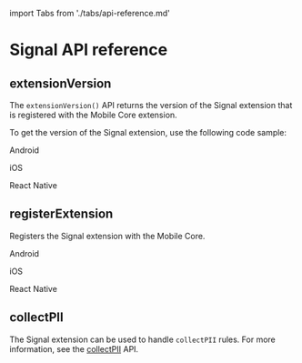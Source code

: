 import Tabs from './tabs/api-reference.md'

# Signal API reference

## extensionVersion

The `extensionVersion()` API returns the version of the Signal extension that is registered with the Mobile Core extension.

To get the version of the Signal extension, use the following code sample:

<TabsBlock orientation="horizontal" slots="heading, content" repeat="3"/>

Android

<Tabs query="platform=android&api=extension-version"/>

iOS

<Tabs query="platform=ios-aep&api=extension-version"/>

React Native

<Tabs query="platform=react-native&api=extension-version"/>

<!-- Flutter

<Tabs query="platform=flutter&api=extension-version"/> -->

## registerExtension

Registers the Signal extension with the Mobile Core.

<TabsBlock orientation="horizontal" slots="heading, content" repeat="3"/>

Android

<Tabs query="platform=android&api=register-extension"/>

iOS

<Tabs query="platform=ios-aep&api=register-extension"/>

React Native

<Tabs query="platform=react-native&api=register-extension"/>

## collectPII

The Signal extension can be used to handle `collectPII` rules. For more information, see the [collectPII](../api-reference.md#collectpii) API.

